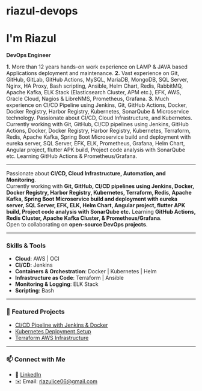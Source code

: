 # riazul-devops
# I'm Riazul  
**DevOps Engineer**

**1.** More than 12 years hands-on work experience on LAMP & JAVA based Applications deployment and maintenance.
**2.** Vast experience on Git, GitHub, GitLab, GitHub Actions, MySQL, MariaDB, MongoDB, SQL Server, Nginx, HA Proxy, Bash scripting, Ansible, Helm Chart, Redis, RabbitMQ, Apache Kafka, ELK Stack (Elasticsearch Cluster, APM etc.), EFK, AWS, Oracle Cloud, Nagios & LibreNMS, Prometheus, Grafana.
**3.** Much experience on CI/CD Pipeline using Jenkins, Git, GitHub Actions, Docker, Docker Registry, Harbor Registry, Kubernetes, SonarQube & Microservice technology.
Passionate about CI/CD, Cloud Infrastructure, and Kubernetes.  
Currently working with Git, GitHub, CI/CD pipelines using Jenkins, GitHub Actions, Docker, Docker Registry, Harbor Registry, Kubernetes, Terraform, Redis, Apache Kafka, Spring Boot Microservice build and deployment with eureka server, SQL Server, EFK, ELK, Prometheus, Grafana, Helm Chart, Angular project, flutter APK build, Project code analysis with SonarQube etc.
Learning GitHub Actions & Prometheus/Grafana.  

---

Passionate about **CI/CD, Cloud Infrastructure, Automation, and Monitoring**.  
Currently working with **Git, GitHub, CI/CD pipelines using Jenkins, Docker, Docker Registry, Harbor Registry, Kubernetes, Terraform, Redis, Apache Kafka, Spring Boot Microservice build and deployment with eureka server, SQL Server, EFK, ELK, Helm Chart, Angular project, flutter APK build, Project code analysis with SonarQube etc.**
Learning **GitHub Actions, Redis Cluster, Apache Kafka Cluster, & Prometheus/Grafana**.  
Open to collaborating on **open-source DevOps projects**. 

---

### Skills & Tools
- **Cloud**: AWS | OCI  
- **CI/CD**: Jenkins
- **Containers & Orchestration**: Docker | Kubernetes | Helm  
- **Infrastructure as Code**: Terraform | Ansible 
- **Monitoring & Logging**: ELK Stack  
- **Scripting**: Bash 

---

### 🚀 Featured Projects
- [CI/CD Pipeline with Jenkins & Docker](https://github.com/Riazul0605/Sql-Server-Always-On-Availability-Group-on-Kubernetes/)  
- [Kubernetes Deployment Setup](https://github.com/yourusername/k8s-deployment)  
- [Terraform AWS Infrastructure](https://github.com/yourusername/terraform-aws)  

---

### 📫 Connect with Me
- 💼 [LinkedIn](https://www.linkedin.com/in/riazul-islam-180598a8/)   
- ✉️ Email: riazulice06@gmail.com
